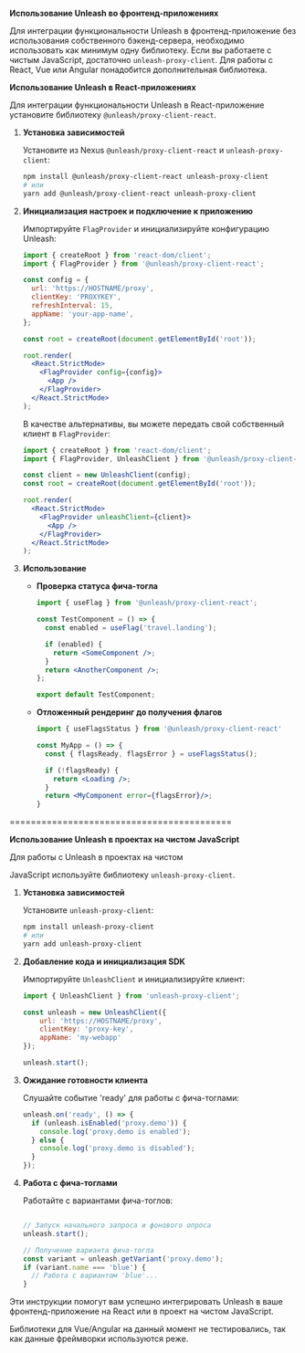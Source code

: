 **Использование Unleash во фронтенд-приложениях**

Для интеграции функциональности Unleash в фронтенд-приложение без использования собственного бэкенд-сервера, необходимо использовать как минимум одну библиотеку. Если вы работаете с чистым JavaScript, достаточно `unleash-proxy-client`. Для работы с React, Vue или Angular понадобится дополнительная библиотека.


**Использование Unleash в React-приложениях**

Для интеграции функциональности Unleash в React-приложение установите библиотеку `@unleash/proxy-client-react`.

1. **Установка зависимостей**

   Установите из Nexus `@unleash/proxy-client-react` и `unleash-proxy-client`:

   ```bash
   npm install @unleash/proxy-client-react unleash-proxy-client
   # или
   yarn add @unleash/proxy-client-react unleash-proxy-client
   ```

2. **Инициализация настроек и подключение к приложению**

   Импортируйте `FlagProvider` и инициализируйте конфигурацию Unleash:

   ```jsx
   import { createRoot } from 'react-dom/client';
   import { FlagProvider } from '@unleash/proxy-client-react';

   const config = {
     url: 'https://HOSTNAME/proxy',
     clientKey: 'PROXYKEY',
     refreshInterval: 15,
     appName: 'your-app-name',
   };

   const root = createRoot(document.getElementById('root'));

   root.render(
     <React.StrictMode>
       <FlagProvider config={config}>
         <App />
       </FlagProvider>
     </React.StrictMode>
   );
   ```

   В качестве альтернативы, вы можете передать свой собственный клиент в `FlagProvider`:

   ```jsx
   import { createRoot } from 'react-dom/client';
   import { FlagProvider, UnleashClient } from '@unleash/proxy-client-react';

   const client = new UnleashClient(config);
   const root = createRoot(document.getElementById('root'));

   root.render(
     <React.StrictMode>
       <FlagProvider unleashClient={client}>
         <App />
       </FlagProvider>
     </React.StrictMode>
   );
   ```


3. **Использование**

   - **Проверка статуса фича-тогла**

     ```jsx
     import { useFlag } from '@unleash/proxy-client-react';

     const TestComponent = () => {
       const enabled = useFlag('travel.landing');

       if (enabled) {
         return <SomeComponent />;
       }
       return <AnotherComponent />;
     };

     export default TestComponent;
     ```


   - **Отложенный рендеринг до получения флагов**

     ```jsx
     import { useFlagsStatus } from '@unleash/proxy-client-react'

     const MyApp = () => {
       const { flagsReady, flagsError } = useFlagsStatus();

       if (!flagsReady) {
         return <Loading />;
       }
       return <MyComponent error={flagsError}/>;
     }
     ```

==========================================

**Использование Unleash в проектах на чистом JavaScript**

Для работы с Unleash в проектах на чистом

 JavaScript используйте библиотеку `unleash-proxy-client`.

1. **Установка зависимостей**

   Установите `unleash-proxy-client`:

   ```bash
   npm install unleash-proxy-client
   # или
   yarn add unleash-proxy-client
   ```

2. **Добавление кода и инициализация SDK**

   Импортируйте `UnleashClient` и инициализируйте клиент:

   ```javascript
   import { UnleashClient } from 'unleash-proxy-client';

   const unleash = new UnleashClient({
       url: 'https://HOSTNAME/proxy',
       clientKey: 'proxy-key',
       appName: 'my-webapp'
   });

   unleash.start();
   ```

3. **Ожидание готовности клиента**

   Слушайте событие 'ready' для работы с фича-тоглами:

   ```javascript
   unleash.on('ready', () => {
     if (unleash.isEnabled('proxy.demo')) {
       console.log('proxy.demo is enabled');
     } else {
       console.log('proxy.demo is disabled');
     }
   });
   ```

4. **Работа c фича-тоглами**

   Работайте с вариантами фича-тоглов:

   ```javascript

   // Запуск начального запроса и фонового опроса
   unleash.start();

   // Получение варианта фича-тогла
   const variant = unleash.getVariant('proxy.demo');
   if (variant.name === 'blue') {
     // Работа с вариантом 'blue'...
   }
   ```

Эти инструкции помогут вам успешно интегрировать Unleash в ваше фронтенд-приложение на React или в проект на чистом JavaScript.

Библиотеки для Vue/Angular на данный момент не тестировались, так как данные фреймворки используются реже.

